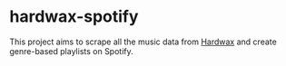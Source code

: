 # hardwax-spotify
This project aims to scrape all the music data from [Hardwax](https://hardwax.com) and create genre-based playlists on Spotify.
